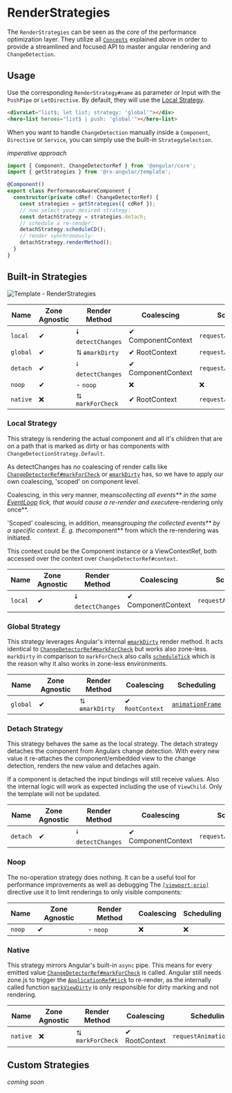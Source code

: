 # RenderStrategies

The `RenderStrategies` can be seen as the _core_ of the performance optimization layer. They utilize all
[`Concepts`](https://github.com/BioPhoton/rx-angular/tree/master/libs/template/docs/concepts.md) explained above in order to provide a streamlined and focused API to master
angular rendering and `ChangeDetection`.

## Usage

Use the corresponding `RenderStrategy#name` as parameter or Input with the `PushPipe` or `LetDirective`.
By default, they will use the [Local Strategy](https://github.com/BioPhoton/rx-angular/tree/master/libs/template/docs/viewport-prio.md).

```html
<divrxLet="list$; let list; strategy: 'global'"></div>
<hero-list heroes="list$ | push: 'global'"></hero-list>
```

When you want to handle `ChangeDetection` manually inside a `Component`, `Directive` or `Service`, you can
simply use the built-in `StrategySelection`.

_imperative approach_

```typescript
import { Component, ChangeDetectorRef } from '@angular/core';
import { getStrategies } from '@rx-angular/template';

@Component()
export class PerformanceAwareComponent {
  constructor(private cdRef: ChangeDetectorRef) {
    const strategies = getStrategies({ cdRef });
    // now select your desired strategy:
    const detachStrategy = strategies.detach;
    // schedule a re-render:
    detachStrategy.scheduleCD();
    // render synchronously:
    detachStrategy.renderMethod();
  }
}
```

## Built-in Strategies

![Template - RenderStrategies](https://github.com/BioPhoton/rx-angular/raw/master/libs/template/docs/images/template_rendering-strategies.png)


| Name      | Zone Agnostic | Render Method     | Coalescing         | Scheduling                 |
| --------- | --------------| ----------------- | ------------------ | -------------------------- |
| `local`   | ✔             | 🠗 `detectChanges` | ✔ ComponentContext | `requestAnimationFrame`   |
| `global`  | ✔             | ⮁ `ɵmarkDirty`    | ✔ RootContext     | `requestAnimationFrame`   |
| `detach`  | ✔             | ⭭ `detectChanges` | ✔ ComponentContext | `requestAnimationFrame`   |
| `noop`    | ✔             | - `noop`          | ❌                 | ❌                        |
| `native`  | ❌             | ⮁ `markForCheck` | ✔ RootContext     | `requestAnimationFrame`  |

### Local Strategy

This strategy is rendering the actual component and
all it's children that are on a path
that is marked as dirty or has components with `ChangeDetectionStrategy.Default`.

As detectChanges has no coalescing of render calls
like [`ChangeDetectorRef#markForCheck`](https://github.com/angular/angular/blob/930eeaf177a4c277f437f42314605ff8dc56fc82/packages/core/src/render3/view_ref.ts#L128) or [`ɵmarkDirty`](https://github.com/angular/angular/blob/930eeaf177a4c277f437f42314605ff8dc56fc82/packages/core/src/render3/instructions/change_detection.ts#L36) has, so we have to apply our own coalescing, 'scoped' on
component level.

Coalescing, in this very manner,
means*collecting all events** in the same
[EventLoop](https://developer.mozilla.org/de/docs/Web/JavaScript/EventLoop) tick, that would cause a re-render and
execute*re-rendering only once**.

'Scoped' coalescing, in addition, means*grouping the collected events** by a specific context.
E. g. the*component** from which the re-rendering was initiated.

This context could be the Component instance or a ViewContextRef,
both accessed over the context over `ChangeDetectorRef#context`.

| Name      | Zone Agnostic | Render Method     | Coalescing         | Scheduling                 |
| --------- | --------------| ----------------- | ------------------ | -------------------------- |
| `local`   | ✔             | 🠗 `detectChanges` | ✔ ComponentContext | `requestAnimationFrame`   |

### Global Strategy

This strategy leverages Angular's internal [`ɵmarkDirty`](https://github.com/angular/angular/blob/930eeaf177a4c277f437f42314605ff8dc56fc82/packages/core/src/render3/instructions/change_detection.ts#L36) render method.
It acts identical to [`ChangeDetectorRef#markForCheck`](https://github.com/angular/angular/blob/930eeaf177a4c277f437f42314605ff8dc56fc82/packages/core/src/render3/view_ref.ts#L128) but works also zone-less.
`markDirty` in comparison to `markForCheck` also calls [`scheduleTick`](https://github.com/angular/angular/blob/930eeaf177a4c277f437f42314605ff8dc56fc82/packages/core/src/render3/instructions/shared.ts#L1863) which is the reason why it also works in zone-less environments.

| Name      | Zone Agnostic | Render Method     | Coalescing      | Scheduling       |
| --------- | --------------| ----------------- | --------------- | ---------------- |
| `global`  | ✔             | ⮁ `ɵmarkDirty`   | ✔ `RootContext` | [`animationFrame`](https://github.com/angular/angular/blob/930eeaf177a4c277f437f42314605ff8dc56fc82/packages/core/src/render3/util/misc_utils.ts#L39)   |


### Detach Strategy

 This strategy behaves the same as the local strategy.
 The detach strategy detaches the component from Angulars change detection.
 With every new value it re-attaches the component/embedded view to the change detection,
 renders the new value and detaches again.
 
 If a component is detached the input bindings will still receive values.
 Also the internal logic will work as expected including the use of `ViewChild`.
 Only the template will not be updated.
 
 | Name      | Zone Agnostic | Render Method     | Coalescing         | Scheduling                 |
 | --------- | --------------| ----------------- | ------------------ | -------------------------- |
 | `detach`  | ✔             | ⭭ `detectChanges` | ✔ ComponentContext | `requestAnimationFrame`   |


### Noop

The no-operation strategy does nothing.
It can be a useful tool for performance improvements as well as debugging
The [`[viewport-prio]`](https://github.com/BioPhoton/rx-angular/blob/ef99804c1b07aeb96763cacca6afad7bbdab03b1/libs/template/src/lib/experimental/viewport-prio/viewport-prio.directive.ts) directive use it to limit renderings to only visible components:

| Name      | Zone Agnostic | Render Method     | Coalescing    | Scheduling |
| --------- | --------------| ----------------- | ------------- | ---------- |
| `noop`    | ✔             | - `noop`          | ❌             | ❌         |


### Native

This strategy mirrors Angular's built-in `async` pipe.
This means for every emitted value [`ChangeDetectorRef#markForCheck`](https://github.com/angular/angular/blob/930eeaf177a4c277f437f42314605ff8dc56fc82/packages/core/src/render3/view_ref.ts#L128) is called.
Angular still needs zone.js to trigger the [`ApplicationRef#tick`](https://github.com/angular/angular/blob/7d8dce11c0726cdba999fc59a83295d19e5e92e6/packages/core/src/application_ref.ts#L719) to re-render,
as the internally called function [`markViewDirty`](https://github.com/angular/angular/blob/930eeaf177a4c277f437f42314605ff8dc56fc82/packages/core/src/render3/instructions/shared.ts#L1837) is only responsible for dirty marking and not rendering.

| Name      | Zone Agnostic | Render Method     | Coalescing    | Scheduling               |
| --------- | --------------| ----------------- | ------------- | ------------------------ |
| `native`  | ❌            | ⮁ `markForCheck` | ✔ RootContext  | `requestAnimationFrame`  |



## Custom Strategies

_coming soon_
